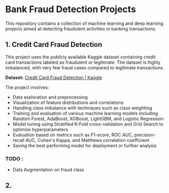 # Bank Fraud Detection Projects

This repository contains a collection of machine learning and deep learning projects aimed at detecting fraudulent activities in banking transactions.

## 1. Credit Card Fraud Detection  

This project uses the publicly available Kaggle dataset containing credit card transactions labeled as fraudulent or legitimate. The dataset is highly imbalanced, with very few fraud cases compared to legitimate transactions. 

**Dataset:** [Credit Card Fraud Detection | Kaggle](https://www.kaggle.com/datasets/mlg-ulb/creditcardfraud)

The project involves:  
- Data exploration and preprocessing  
- Visualization of feature distributions and correlations  
- Handling class imbalance with techniques such as class weighting  
- Training and evaluation of various machine learning models including Random Forest, AdaBoost, XGBoost, LightGBM, and Logistic Regression  
- Model tuning using Stratified K-Fold cross-validation and Grid Search to optimize hyperparameters  
- Evaluation based on metrics such as F1-score, ROC AUC, precision-recall AUC, Cohen's Kappa, and Matthews correlation coefficient  
- Saving the best performing model for deployment or further analysis  

### TODO :
 - Data Augmentation on fraud class

## 2. 
